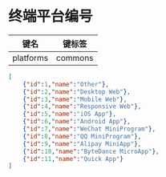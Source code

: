 # 终端平台编号

| 键名 | 键标签 |
| --- | --- |
| platforms | commons |

```json
[
    {"id":1,"name":"Other"},
    {"id":2,"name":"Desktop Web"},
    {"id":3,"name":"Mobile Web"},
    {"id":4,"name":"Responsive Web"},
    {"id":5,"name":"iOS App"},
    {"id":6,"name":"Android App"},
    {"id":7,"name":"WeChat MiniProgram"},
    {"id":8,"name":"QQ MiniProgram"},
    {"id":9,"name":"Alipay MiniApp"},
    {"id":10,"name":"ByteDance MicroApp"},
    {"id":11,"name":"Quick App"}
]
```